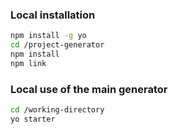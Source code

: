 ### Local installation

```bash
npm install -g yo
cd /project-generator
npm install
npm link
```

### Local use of the main generator

```bash
cd /working-directory
yo starter
```